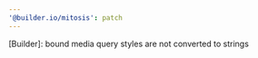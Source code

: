 ```yaml
---
'@builder.io/mitosis': patch
---
```


[Builder]: bound media query styles are not converted to strings
